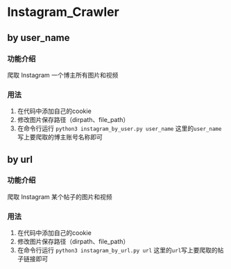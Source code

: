 # Instagram_Crawler


## by user_name

### 功能介绍

爬取 Instagram 一个博主所有图片和视频

### 用法

1. 在代码中添加自己的cookie
2. 修改图片保存路径（dirpath、file_path）
3. 在命令行运行 `python3 instagram_by_user.py user_name`  这里的`user_name`写上要爬取的博主账号名称即可

## by url

### 功能介绍

爬取 Instagram 某个帖子的图片和视频

### 用法

1. 在代码中添加自己的cookie
2. 修改图片保存路径（dirpath、file_path）
3. 在命令行运行 `python3 instagram_by_url.py url`  这里的`url`写上要爬取的帖子链接即可